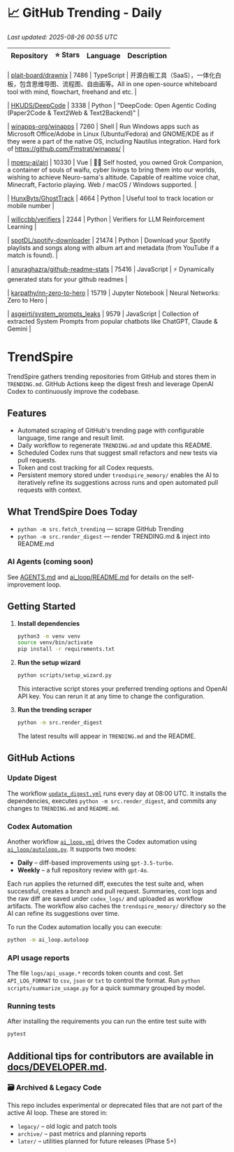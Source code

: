 <!-- TRENDING_START -->
# 📈 GitHub Trending - Daily

_Last updated: 2025-08-26 00:55 UTC_

| Repository | ⭐ Stars | Language | Description |
|------------|--------:|----------|-------------|

| [plait-board/drawnix](https://github.com/plait-board/drawnix) | 7486 | TypeScript | 开源白板工具（SaaS），一体化白板，包含思维导图、流程图、自由画等。All in one open-source whiteboard tool with mind, flowchart, freehand and etc. |

| [HKUDS/DeepCode](https://github.com/HKUDS/DeepCode) | 3338 | Python | "DeepCode: Open Agentic Coding (Paper2Code & Text2Web & Text2Backend)" |

| [winapps-org/winapps](https://github.com/winapps-org/winapps) | 7260 | Shell | Run Windows apps such as Microsoft Office/Adobe in Linux (Ubuntu/Fedora) and GNOME/KDE as if they were a part of the native OS, including Nautilus integration. Hard fork of https://github.com/Fmstrat/winapps/ |

| [moeru-ai/airi](https://github.com/moeru-ai/airi) | 10330 | Vue | 💖🧸 Self hosted, you owned Grok Companion, a container of souls of waifu, cyber livings to bring them into our worlds, wishing to achieve Neuro-sama's altitude. Capable of realtime voice chat, Minecraft, Factorio playing. Web / macOS / Windows supported. |

| [HunxByts/GhostTrack](https://github.com/HunxByts/GhostTrack) | 4664 | Python | Useful tool to track location or mobile number |

| [willccbb/verifiers](https://github.com/willccbb/verifiers) | 2244 | Python | Verifiers for LLM Reinforcement Learning |

| [spotDL/spotify-downloader](https://github.com/spotDL/spotify-downloader) | 21474 | Python | Download your Spotify playlists and songs along with album art and metadata (from YouTube if a match is found). |

| [anuraghazra/github-readme-stats](https://github.com/anuraghazra/github-readme-stats) | 75416 | JavaScript | ⚡ Dynamically generated stats for your github readmes |

| [karpathy/nn-zero-to-hero](https://github.com/karpathy/nn-zero-to-hero) | 15719 | Jupyter Notebook | Neural Networks: Zero to Hero |

| [asgeirtj/system_prompts_leaks](https://github.com/asgeirtj/system_prompts_leaks) | 9579 | JavaScript | Collection of extracted System Prompts from popular chatbots like ChatGPT, Claude & Gemini |
<!-- TRENDING_END -->

# TrendSpire

TrendSpire gathers trending repositories from GitHub and stores them in `TRENDING.md`. GitHub Actions keep the digest fresh and leverage OpenAI Codex to continuously improve the codebase.

## Features

- Automated scraping of GitHub's trending page with configurable language, time range and result limit.
- Daily workflow to regenerate `TRENDING.md` and update this README.
- Scheduled Codex runs that suggest small refactors and new tests via pull requests.
- Token and cost tracking for all Codex requests.
- Persistent memory stored under `trendspire_memory/` enables the AI to
  iteratively refine its suggestions across runs and open automated pull
  requests with context.

## What TrendSpire Does Today

- `python -m src.fetch_trending` — scrape GitHub Trending
- `python -m src.render_digest` — render TRENDING.md & inject into README.md

### AI Agents (coming soon)
See [AGENTS.md](./AGENTS.md) and [ai_loop/README.md](./ai_loop/README.md) for details on the self-improvement loop.

## Getting Started

1. **Install dependencies**
   ```bash
   python3 -m venv venv
   source venv/bin/activate
   pip install -r requirements.txt
   ```

2. **Run the setup wizard**
   ```bash
   python scripts/setup_wizard.py
   ```
   This interactive script stores your preferred trending options and OpenAI API key.
   You can rerun it at any time to change the configuration.

3. **Run the trending scraper**
   ```bash
   python -m src.render_digest
   ```
   The latest results will appear in `TRENDING.md` and the README.


## GitHub Actions

### Update Digest

The workflow [`update_digest.yml`](.github/workflows/update_digest.yml) runs every day at 08:00 UTC. It installs the dependencies, executes `python -m src.render_digest`, and commits any changes to `TRENDING.md` and `README.md`.

### Codex Automation

Another workflow [`ai_loop.yml`](.github/workflows/ai_loop.yml) drives the Codex automation using [`ai_loop/autoloop.py`](ai_loop/autoloop.py). It supports two modes:

- **Daily** – diff-based improvements using `gpt-3.5-turbo`.
- **Weekly** – a full repository review with `gpt-4o`.

Each run applies the returned diff, executes the test suite and, when successful, creates a branch and pull request. Summaries, cost logs and the raw diff are saved under `codex_logs/` and uploaded as workflow artifacts. The workflow also caches the `trendspire_memory/` directory so the AI can refine its suggestions over time.

To run the Codex automation locally you can execute:

```bash
python -m ai_loop.autoloop
```

### API usage reports

The file `logs/api_usage.*` records token counts and cost. Set `API_LOG_FORMAT`
to `csv`, `json` or `txt` to control the format. Run `python
scripts/summarize_usage.py` for a quick summary grouped by model.

### Running tests

After installing the requirements you can run the entire test suite with

```bash
pytest
```

Additional tips for contributors are available in
[docs/DEVELOPER.md](docs/DEVELOPER.md).
---

### 🗃 Archived & Legacy Code

This repo includes experimental or deprecated files that are not part of the active AI loop. These are stored in:

- `legacy/` – old logic and patch tools
- `archive/` – past metrics and planning reports
- `later/` – utilities planned for future releases (Phase 5+)
